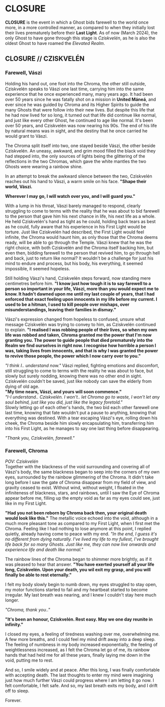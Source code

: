 # CLOSURE
**CLOSURE** is the event in which a Ghost bids farewell to the world once more, in a more controlled manner, as compared to when they initially lost their lives prematurely before their **Last Light**. As of now (March 2024), the only Ghost to have gone through this stage is *Cziskvelén*, as he is also the oldest Ghost to have roamed the *Elevated Realm*. 

## CLOSURE // CZISKVELÉN
### Farewell, Vászi
Holding his hand out, one foot into the Chroma, the other still outside, Cziskvelén speaks to Vászi one last time, carrying him into the same experience that he once experienced many, many years ago. It had been over 50 years since he was fatally shot on a mission in **United Máneá**, and ever since he was guided by Chroma and its Higher Spirits to guide the many Ghosts that were follow into their new lives. But despite this life that he had now lived for so long, it turned out that life did continue like normal, and just like every other Ghost, he continued to age like normal. It's been over 50 years, and Cziskvelén was now nearing his 90s. The end of his life by natural means was in sight, and the destiny that he once carried he would grant to Vászi.

The Chroma split itself into two, one stayed beside Vászi, the other beside Cziskvelén. An uneasy, awkward, and grim mood filled the black void they had stepped into, the only sources of lights being the glittering of the reflections in the two Chromas, which gave the white mantles the two Ghosts were wearing a rainbow shine. 

In an attempt to break the awkward silence between the two, Cziskvelén reaches out his hand to Vászi, a warm smile on his face. **"Shape their world, Vászi.**

**Wherever I may go, I will watch over you, and I will guard you."**

With a lump in his throat, Vászi barely managed to respond, clearly struggling to come to terms with the reality that he was about to bid farewell to the person that gave him his next chance in life, his next life as a whole. He held Cziskvelén's hand as tight as he could, holding back tears as best as he could, fully aware that his experience in his First Light would be torture. Just like Cziskvelén had described, the First Light would feel infinite, the Chroma would haunt him, as only those that the Chroma deems ready, will be able to go through the Temple. Vászi knew that he was the right choice, with both Cziskvelén and the Chroma itself backing him, but even then, bidding farewell to the person that revived him, to go through hell and back, just to return like normal? It wouldn't be a challenge for just his mind to endure and process, but his body, his everything, it seemed impossible, it seemed hopeless.

Still holding Vászi's hand, Cziskvelén steps forward, now standing mere centimetres before him. **"I know just how tough it is to say farewell to a person so important in your life, Vászi, more than you would expect me to know. It hadn't dawned upon me until my last couple of years, that I had enforced that exact feeling upon innocents in my life before my current. I used to be a hitman, I used to kill people over mishaps, over misunderstandings, leaving their families in dismay."**

Vászi's expression changed from hopeless to confused, unsure what message Cziskvelén was trying to convey to him, as Cziskvelén continued to explain. **"I realised I was robbing people of their lives, so when my own life was robbed and taken, Chroma granted me the power that I'm now granting you. The power to guide people that died prematurely into the Realm we find ourselves in right now. I recognise how horrible a person I was, taking lives from innocents, and that is why I was granted the power to revive those people, the power which I now carry over to you."**

*"I think I.. understand now."* Vászi replied, fighting emotions and discomfort, still struggling to come to terms with the reality he was about to face, but slowly but surely nodding, knowing there was no other end in sight. Cziskvelén couldn't be saved, just like nobody can save the elderly from dying of old age. \
**"My time nears, Vászi, and yours will soon commence."** \
*"I-I understand.. Cziskvelén. I won't.. let Chroma go to waste, I won't let any soul behind, just like you did, just like the legacy foretold."* \
Slowly letting go of each other's hands, the two bid each other farewell one last time, knowing that fate wouldn't put a pause to anything, knowing that everything was destined. With a tear escaping Vászi's eye, rolling down his cheek, the Chroma beside him slowly encapsulating him, transferring him into his First Light, as he manages to say one last thing before disappearing.

*"Thank you, Cziskvelén, farewell."*

### Farewell, Chroma
*POV: Cziskvelén* \
Together with the blackness of the void surrounding and covering all of Vászi's body, the same blackness began to seep into the corners of my own eyes, surrounded by the rainbow glimmering of the Chroma. It didn't take long before I saw the gate of Chroma disappear from my field of view, and gravity ceased to exist. Without wind, without weight, I floated in the infiniteness of blackness, stars, and rainbows, until I saw the Eye of Chroma appear before me, filling up the empty void as far as my eyes could see, just like in my First Light.

**"Had you not been reborn by Chroma back then, your original death would look like this."** The metallic voice echoed into the void, although in a much more pleasant tone as compared to my First Light, when I first met the Chroma. Feeling like I had nothing to lose anymore at this point, I replied quietly, already having come to peace with my end. *"In the end, I guess it's no different from dying naturally. I've lived my life to my fullest, I've brought life back for so many Ghosts. Just like me, they can now live onwards and experience life and death like normal."*

The rainbow lines of the Chroma began to shimmer more brightly, as if it was pleased to hear that answer. **"You have exerted yourself all your life long, Cziskvelén. Upon your death, you wil exit my grasp, and you will finally be able to rest eternally."**

I felt my body slowly begin to numb down, my eyes struggled to stay open, my motor functions started to fail and my heartbeat started to become irregular. My last breath was nearing, and I knew I couldn't stay here much longer. 

*"Chroma, thank you.."*

**"It's been an honour, Cziskvelén. Rest easy. May we one day reunite in infinity."**

I closed my eyes, a feeling of tiredness washing over me, overwhelming me. A few more breaths, and I could feel my mind drift away into a deep sleep. The feeling of numbness in my body increased exponentially, the feeling of weightlessness increased, as I felt the Chroma let go of me, its rainbow hands that had held me for all these years, finally laying me down in the void, putting me to rest.

And so, I smile widely and at peace. After this long, I was finally comfortable with accepting death. The last thoughts to enter my mind were imagining just how much further Vászi could progress where I am letting it go now. I felt comfortable, I felt safe. And so, my last breath exits my body, and I drift off to sleep.

Forever.

